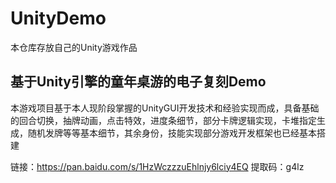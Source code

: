 # UnityDemo
本仓库存放自己的Unity游戏作品

## 基于Unity引擎的童年桌游的电子复刻Demo
本游戏项目基于本人现阶段掌握的UnityGUI开发技术和经验实现而成，具备基础的回合切换，抽牌动画，点击特效，进度条细节，部分卡牌逻辑实现，卡堆指定生成，随机发牌等等基本细节，其余身份，技能实现部分游戏开发框架也已经基本搭建

链接：https://pan.baidu.com/s/1HzWczzzuEhlnjy6lciy4EQ 
提取码：g4lz
